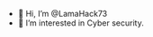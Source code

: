 - 👋 Hi, I’m @LamaHack73
- 👀 I’m interested in Cyber security.


<!---
LamaHack73/LamaHack73 is a ✨ special ✨ repository because its `README.md` (this file) appears on your GitHub profile.
You can click the Preview link to take a look at your changes.
--->
